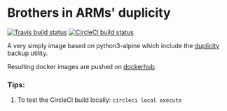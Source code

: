 # Brothers in ARMs' duplicity

[![Travis build status](https://api.travis-ci.org/biarms/duplicity.svg?branch=master)](https://travis-ci.org/biarms/duplicity) 
[![CircleCI build status](https://circleci.com/gh/biarms/duplicity.svg?style=svg)](https://circleci.com/gh/biarms/duplicity)

A very simply image based on python3-alpine which include the [duplicity](http://duplicity.nongnu.org/) backup utility.

Resulting docker images are pushed on [dockerhub](https://hub.docker.com/r/biarms/duplicity/).

### Tips:
1. To test the CircleCI build locally: `circleci local execute`

